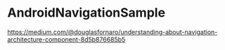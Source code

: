 # AndroidNavigationSample

https://medium.com/@douglasfornaro/understanding-about-navigation-architecture-component-8d5b876685b5
